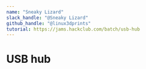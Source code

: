 ```yaml
---
name: "Sneaky Lizard"
slack_handle: "@Sneaky Lizard"
github_handle: "@linux3dprints"
tutorial: https://jams.hackclub.com/batch/usb-hub
---
```


# USB hub

<!-- 2 port usb hub -->

<!-- $?? -->
